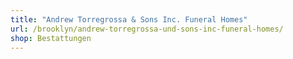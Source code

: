 ```yaml
---
title: "Andrew Torregrossa & Sons Inc. Funeral Homes"
url: /brooklyn/andrew-torregrossa-und-sons-inc-funeral-homes/
shop: Bestattungen
---
```

